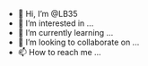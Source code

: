 - 👋 Hi, I’m @LB35
- 👀 I’m interested in ...
- 🌱 I’m currently learning ...
- 💞️ I’m looking to collaborate on ...
- 📫 How to reach me ...

<!---
Saburax/Saburax is a ✨ special ✨ repository because its `README.md` (this file) appears on your GitHub profile.
You can click the Preview link to take a look at your changes.
--->
